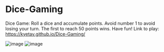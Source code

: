 # Dice-Gaming
Dice Game: Roll a dice and accumulate points. Avoid number 1 to avoid losing your turn. The first to reach 50 points wins. Have fun!
Link to play: https://kyetav.github.io/Dice-Gaming/

![image](https://github.com/kyetav/Dice-Gaming/assets/132962926/58cf79c5-5d95-4a7b-82ff-21531703923f)
![image](https://github.com/kyetav/Dice-Gaming/assets/132962926/80507f1a-5b7b-4729-a096-7fedd2448117)


